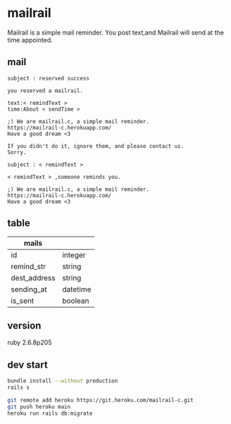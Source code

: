 # mailrail

Mailrail is a simple mail reminder.
You post text,and Mailrail will send at the time appointed.

## mail
```
subject : reserved success

you reserved a mailrail.

text:< remindText >
time:About < sendTime >

;) We are mailrail.c, a simple mail reminder.
https://mailrail-c.herokuapp.com/
Have a good dream <3

If you didn't do it, ignore them, and please contact us.
Sorry.
```


```
subject : < remindText > 

< remindText > ,someone reminds you.

;) We are mailrail.c, a simple mail reminder.
https://mailrail-c.herokuapp.com/
Have a good dream <3
```

## table
|mails||
|-|-|
|id|integer|
|remind_str|string|
|dest_address|string|
|sending_at|datetime|
|is_sent|boolean|

## version
ruby 2.6.8p205

## dev start
```bash
bundle install --without production
rails s
```

```bash
git remote add heroku https://git.heroku.com/mailrail-c.git
git push heroku main
heroku run rails db:migrate
```
